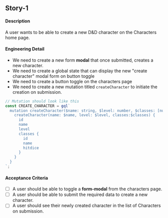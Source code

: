 ## Story-1

#### Description
A user wants to be able to create a new D&D character on the Characters home page.

#### Engineering Detail
* We need to create a new form **modal** that once submitted, creates a new character.
* We need to create a global state that can display the new "create character" modal form on button toggle
* We need to create a button toggle on the characters page
* We need to create a new mutation titled `createCharacter` to initiate the creation on submission.
```js
// Mutation should look like this
const CREATE_CHARACTER = gql`
  mutation createCharacter($name: string, $level: number, $classes: [number]) {
    createCharacter(name: $name, level: $level, classes:$classes) {
      id
      name
      level
      classes {
        id
        name
        hitdice
      }
    }
  }
`;
```

#### Acceptance Criteria

- [ ] A user should be able to toggle a **form-modal** from the characters page.
- [ ] A user should be able to submit the required data to create a new character.
- [ ] A user should see their newly created character in the list of Characters on submission.